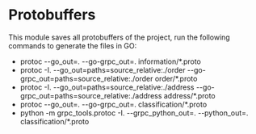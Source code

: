 # Protobuffers

This module saves all protobuffers of the project, run the following commands to generate the files in GO:

- protoc --go_out=. --go-grpc_out=. information/*.proto
- protoc -I. --go_out=paths=source_relative:./order --go-grpc_out=paths=source_relative:./order order/*.proto
- protoc -I. --go_out=paths=source_relative:./address --go-grpc_out=paths=source_relative:./address address/*.proto
- protoc --go_out=. --go-grpc_out=. classification/*.proto
- python -m grpc_tools.protoc -I. --grpc_python_out=. --python_out=. classification/*.proto
